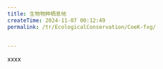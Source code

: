 ```yaml
---
title: 生物物种栖息地
createTime: 2024-11-07 00:12:49
permalink: /tr/EcologicalConservation/CoeK-fxg/


---
```


xxxx
